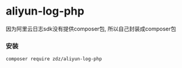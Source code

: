 # aliyun-log-php

因为阿里云日志sdk没有提供composer包, 所以自己封装成composer包

### 安装

`composer require zdz/aliyun-log-php`

